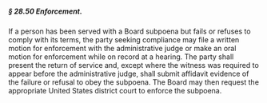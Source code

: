 ##### § 28.50 Enforcement. #####

If a person has been served with a Board subpoena but fails or refuses to comply with its terms, the party seeking compliance may file a written motion for enforcement with the administrative judge or make an oral motion for enforcement while on record at a hearing. The party shall present the return of service and, except where the witness was required to appear before the administrative judge, shall submit affidavit evidence of the failure or refusal to obey the subpoena. The Board may then request the appropriate United States district court to enforce the subpoena.